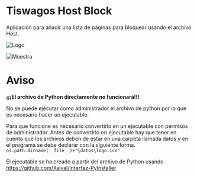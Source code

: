 # Tiswagos Host Block
Aplicación para añadir una lista de páginas para bloquear usando el archivo Host.

![Logo](https://user-images.githubusercontent.com/54257745/181864346-d2715ceb-4c08-46c9-96c0-7c0503160c47.png)

![Muestra](https://user-images.githubusercontent.com/54257745/181864001-b310e047-cad4-4537-ab2e-f42390131494.png)


# Aviso
**¡¡¡El archivo de Python directamente no funcionará!!!**

No se puede ejecutar como administrador el archivo de python por lo que es necesario hacer un ejecutable.

Para que funcione es necesario convertirlo en un ejecutable con permisos de administrador.
Antes de convertirlo en ejecutable hay que tener en cuenta que los archivos deben de estar
en una carpeta llamada datos y en el programa se debe declarar con la siguiente forma.
`os.path.dirname(__file__)+"\datos\logo.ico"`

El ejecutable se ha creado a partir del archivo de Python usando https://github.com/Xaival/Interfaz-PyInstaller
